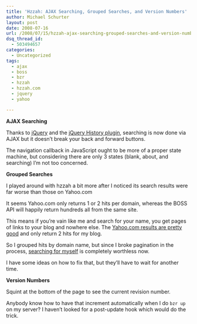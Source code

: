 ```yaml
---
title: 'Hzzah: AJAX Searching, Grouped Searches, and Version Numbers'
author: Michael Schurter
layout: post
date: 2008-07-16
url: /2008/07/15/hzzah-ajax-searching-grouped-searches-and-version-numbers/
dsq_thread_id:
  - 503494657
categories:
  - Uncategorized
tags:
  - ajax
  - boss
  - bzr
  - hzzah
  - hzzah.com
  - jquery
  - yahoo

---
```

**AJAX Searching**

Thanks to [jQuery][1] and the [jQuery History plugin][2], searching is now done via AJAX but it doesn&#8217;t break your back and forward buttons.

The navigation callback in JavaScript ought to be more of a proper state machine, but considering there are only 3 states (blank, about, and searching) I&#8217;m not too concerned.

**Grouped Searches**
  
I played around with hzzah a bit more after I noticed its search results were far worse than those on Yahoo.com

It seems Yahoo.com only returns 1 or 2 hits per domain, whereas the BOSS API will happily return hundreds all from the same site.

This means if you&#8217;re vain like me and search for your name, you get pages of links to your blog and nowhere else. The [Yahoo.com results are pretty good][3] and only return 2 hits for my blog.

So I grouped hits by domain name, but since I broke pagination in the process, [searching for myself][4] is completely worthless now.

I have some ideas on how to fix that, but they&#8217;ll have to wait for another time.

**Version Numbers**

Squint at the bottom of the page to see the current revision number.

Anybody know how to have that increment automatically when I do `bzr up` on my server? I haven&#8217;t looked for a post-update hook which would do the trick.

 [1]: http://docs.jquery.com/Ajax
 [2]: http://plugins.jquery.com/project/history
 [3]: http://search.yahoo.com/search?p=michael+schurter&ei=UTF-8&fr=
 [4]: http://hzzah.com/#s:michael%20schurter